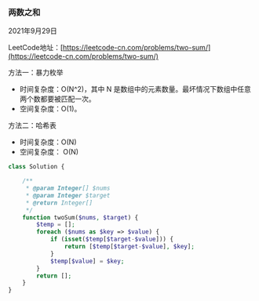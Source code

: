 ### 两数之和



2021年9月29日

LeetCode地址：[https://leetcode-cn.com/problems/two-sum/](https://leetcode-cn.com/problems/two-sum/)





方法一：暴力枚举

- 时间复杂度：O(N^2)，其中 N 是数组中的元素数量。最坏情况下数组中任意两个数都要被匹配一次。
- 空间复杂度：O(1)。



方法二：哈希表

- 时间复杂度：O(N)
- 空间复杂度： O(N)

```php
class Solution {

    /**
     * @param Integer[] $nums
     * @param Integer $target
     * @return Integer[]
     */
    function twoSum($nums, $target) {
        $temp = [];
        foreach ($nums as $key => $value) {
            if (isset($temp[$target-$value])) {
                return [$temp[$target-$value], $key];
            }
            $temp[$value] = $key;
        }
        return [];
    }
}
```

